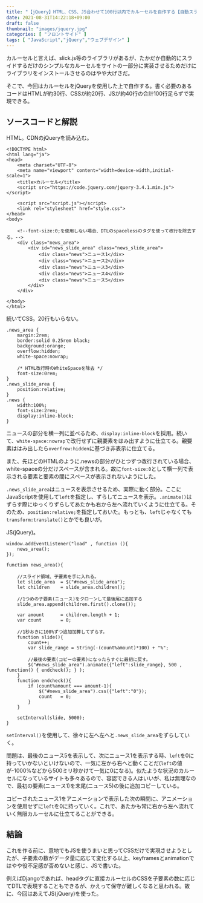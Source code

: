 ```yaml
---
title: "【jQuery】HTML、CSS、JS合わせて100行以内でカルーセルを自作する【自動スライド】"
date: 2021-08-31T14:22:18+09:00
draft: false
thumbnail: "images/jquery.jpg"
categories: [ "フロントサイド" ]
tags: [ "JavaScript","jQuery","ウェブデザイン" ]
---
```


カルーセルと言えば、slick.js等のライブラリがあるが、たかだか自動的にスライドするだけのシンプルなカルーセルをサイトの一部分に実装させるためだけにライブラリをインストールさせるのはやや大げさだ。

そこで、今回はカルーセルをjQueryを使用した上で自作する。書く必要のあるコードはHTMLが約30行、CSSが約20行、JSが約40行の合計100行足らずで実現できる。

## ソースコードと解説

HTML。CDNのjQueryを読み込む。

    <!DOCTYPE html>
    <html lang="ja">
    <head>
        <meta charset="UTF-8">
        <meta name="viewport" content="width=device-width,initial-scale=1">
        <title>カルーセル</title>
        <script src="https://code.jquery.com/jquery-3.4.1.min.js"></script>
    
        <script src="script.js"></script>
        <link rel="stylesheet" href="style.css">
    </head>
    <body>
    
        <!--font-size:0;を使用しない場合、DTLのspacelessのタグを使って改行を除去する。-->
        <div class="news_area">
            <div id="news_slide_area" class="news_slide_area">
                <div class="news">ニュース1</div>
                <div class="news">ニュース2</div>
                <div class="news">ニュース3</div>
                <div class="news">ニュース4</div>
                <div class="news">ニュース5</div>
            </div>
        </div>
    
    </body>
    </html>

続いてCSS。20行もいらない。

    .news_area {
        margin:2rem;
        border:solid 0.25rem black;
        background:orange;
        overflow:hidden;
        white-space:nowrap;

        /* HTML改行時のWhiteSpaceを除去 */
        font-size:0rem;
    }
    .news_slide_area {
        position:relative;
    }
    .news {
        width:100%;
        font-size:2rem;
        display:inline-block;
    }

ニュースの部分を横一列に並べるため、`display:inline-block`を採用。続いて、`white-space:nowrap`で改行せずに親要素をはみ出すように仕立てる。親要素ははみ出したら`overfrow:hidden`に基づき非表示に仕立てる。

また、先ほどのHTMLのように.newsの部分がひとつずつ改行されている場合、white-spaceの分だけスペースが含まれる。故に`font-size:0`として横一列で表示される要素と要素の間にスペースが表示されないようにした。

`.news_slide_area`はニュースを表示させるため、実際に動く部分。ここにJavaScriptを使用して`left`を指定し、ずらしてニュースを表示。`.animate()`はずらす際にゆっくりずらしてあたかも右から左へ流れていくように仕立てる。そのため、`position:relative;`を指定しておいた。もっとも、`left`じゃなくても`transform:translate()`とかでも良いが。


JS(jQuery)。

    window.addEventListener("load" , function (){ 
        news_area();
    });
    
    function news_area(){
    
        //スライド領域、子要素を手に入れる。
        let slide_area  = $("#news_slide_area");
        let children    = slide_area.children();
        
        //1つめの子要素(ニュース)をクローンして最後尾に追加する
        slide_area.append(children.first().clone());
    
        var amount      = children.length + 1;
        var count       = 0;
    
        //1秒おきに100%ずつ追加加算してずらす。
        function slide(){
            count++;
            var slide_range = String(-(count%amount)*100) + "%";
    
            //最後の要素(コピーの要素)になったらすぐに最初に戻す。
            $("#news_slide_area").animate({"left":slide_range}, 500 , function() { endcheck(); } );
        }   
        function endcheck(){
            if (count%amount === amount-1){
                $("#news_slide_area").css({"left":"0"});
                count   = 0;
            }
        }   
    
        setInterval(slide, 5000);
    }

`setInterval()`を使用して、徐々に左へ左へと`.news_slide_area`をずらしていく。

問題は、最後のニュース5を表示して、次にニュース1を表示する時、`left`を0に持っていかないといけないので、一気に左から右へと動くことだ(`left`の値が-1000%などから500ミリ秒かけて一気に0になる)。似たような状況のカルーセルになっているサイトも多々あるので、容認できる人はいいが、私は無理なので、最初の要素(ニュース1)を末尾(ニュース5)の後に追加コピーしている。

コピーされたニュース1をアニメーションで表示した次の瞬間に、アニメーションを使用せずに`left`を0に持っていく。これで、あたかも常に右から左へ流れていく無限カルーセルに仕立てることができる。

## 結論

これを作る前に、意地でもJSを使うまいと思ってCSSだけで実現させようとしたが、子要素の数がデータ量に応じて変化する以上、keyframesとanimationではやや役不足感が否めないと感じ、JSで書いた。

例えばDjangoであれば、headタグに直接カルーセルのCSSを子要素の数に応じてDTLで表現することもできるが、かえって保守が難しくなると思われる。故に、今回はあえてJS(jQuery)を使った。

